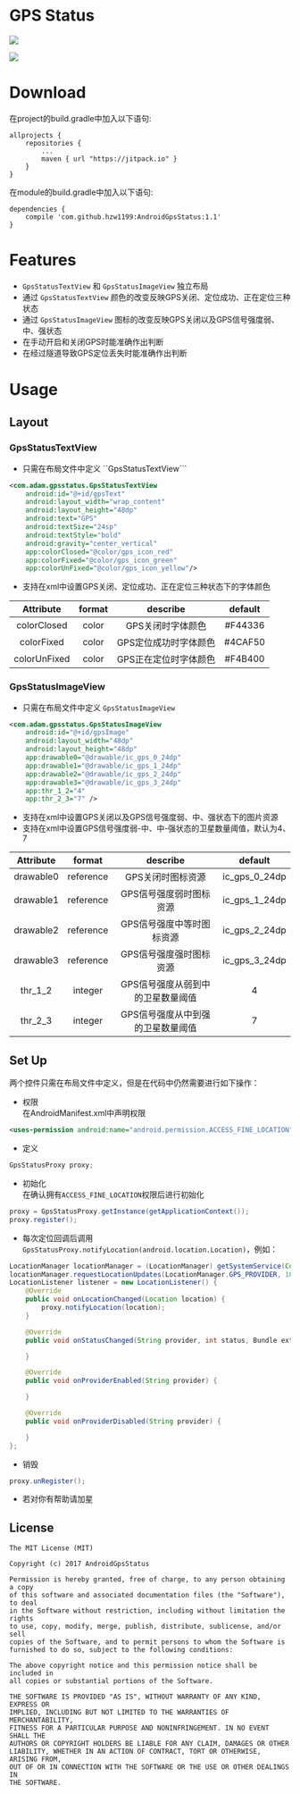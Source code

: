 # GPS Status
[![](https://jitpack.io/v/hzw1199/AndroidGpsStatus.svg)](https://jitpack.io/#hzw1199/AndroidGpsStatus)

![](/media/anglerM4B30Xwuzongheng04042017015425.gif)

# Download
在project的build.gradle中加入以下语句:  

```
allprojects {
    repositories {
        ...
        maven { url "https://jitpack.io" }
    }
}
```

在module的build.gradle中加入以下语句:  

```
dependencies {
    compile 'com.github.hzw1199:AndroidGpsStatus:1.1'
}
```
# Features

* ```GpsStatusTextView``` 和 ```GpsStatusImageView``` 独立布局
* 通过 ```GpsStatusTextView``` 颜色的改变反映GPS关闭、定位成功、正在定位三种状态
* 通过 ```GpsStatusImageView``` 图标的改变反映GPS关闭以及GPS信号强度弱、中、强状态
* 在手动开启和关闭GPS时能准确作出判断
* 在经过隧道导致GPS定位丢失时能准确作出判断

# Usage

## Layout

### GpsStatusTextView

* 只需在布局文件中定义 ``GpsStatusTextView```  

```xml
<com.adam.gpsstatus.GpsStatusTextView
    android:id="@+id/gpsText"
    android:layout_width="wrap_content"
    android:layout_height="48dp"
    android:text="GPS"
    android:textSize="24sp"
    android:textStyle="bold"
    android:gravity="center_vertical"
    app:colorClosed="@color/gps_icon_red"
    app:colorFixed="@color/gps_icon_green"
    app:colorUnFixed="@color/gps_icon_yellow"/>
```
* 支持在xml中设置GPS关闭、定位成功、正在定位三种状态下的字体颜色  

| Attribute      | format        | describe  | default |
| :---------: | :-------------: |:-------------:|:-------------:|
| colorClosed|color|GPS关闭时字体颜色|#F44336|
| colorFixed |color|GPS定位成功时字体颜色|#4CAF50|
| colorUnFixed |color|GPS正在定位时字体颜色|#F4B400 |

### GpsStatusImageView

* 只需在布局文件中定义 ```GpsStatusImageView```  

```xml
<com.adam.gpsstatus.GpsStatusImageView
    android:id="@+id/gpsImage"
    android:layout_width="48dp"
    android:layout_height="48dp"
    app:drawable0="@drawable/ic_gps_0_24dp"
    app:drawable1="@drawable/ic_gps_1_24dp"
    app:drawable2="@drawable/ic_gps_2_24dp"
    app:drawable3="@drawable/ic_gps_3_24dp"
    app:thr_1_2="4"
    app:thr_2_3="7" />
```
* 支持在xml中设置GPS关闭以及GPS信号强度弱、中、强状态下的图片资源  
* 支持在xml中设置GPS信号强度弱-中、中-强状态的卫星数量阈值，默认为4、7  

| Attribute      | format        | describe  | default |
| :---------: | :-------------: |:-------------:|:-------------:|
| drawable0 | reference |GPS关闭时图标资源| ic_gps_0_24dp|
| drawable1 | reference |GPS信号强度弱时图标资源| ic_gps_1_24dp|
| drawable2 | reference |GPS信号强度中等时图标资源| ic_gps_2_24dp|
| drawable3 | reference |GPS信号强度强时图标资源| ic_gps_3_24dp|
| thr_1_2 | integer |GPS信号强度从弱到中的卫星数量阈值|4|
| thr_2_3 | integer |GPS信号强度从中到强的卫星数量阈值|7|

## Set Up
两个控件只需在布局文件中定义，但是在代码中仍然需要进行如下操作：

* 权限  
在AndroidManifest.xml中声明权限  

```xml
<uses-permission android:name="android.permission.ACCESS_FINE_LOCATION" />
```

* 定义  

```java
GpsStatusProxy proxy;
```

* 初始化  
在确认拥有```ACCESS_FINE_LOCATION```权限后进行初始化

```java
proxy = GpsStatusProxy.getInstance(getApplicationContext());
proxy.register();
```

* 每次定位回调后调用```GpsStatusProxy.notifyLocation(android.location.Location)```，例如：  

```java
LocationManager locationManager = (LocationManager) getSystemService(Context.LOCATION_SERVICE);
locationManager.requestLocationUpdates(LocationManager.GPS_PROVIDER, 1000, 1, listener);
LocationListener listener = new LocationListener() {
    @Override
    public void onLocationChanged(Location location) {
        proxy.notifyLocation(location);
    }

    @Override
    public void onStatusChanged(String provider, int status, Bundle extras) {

    }

    @Override
    public void onProviderEnabled(String provider) {

    }

    @Override
    public void onProviderDisabled(String provider) {

    }
};
```

* 销毁  
  
```java
proxy.unRegister();
```



* 若对你有帮助请加星  

## License

```
The MIT License (MIT)

Copyright (c) 2017 AndroidGpsStatus

Permission is hereby granted, free of charge, to any person obtaining a copy
of this software and associated documentation files (the "Software"), to deal
in the Software without restriction, including without limitation the rights
to use, copy, modify, merge, publish, distribute, sublicense, and/or sell
copies of the Software, and to permit persons to whom the Software is
furnished to do so, subject to the following conditions:

The above copyright notice and this permission notice shall be included in
all copies or substantial portions of the Software.

THE SOFTWARE IS PROVIDED "AS IS", WITHOUT WARRANTY OF ANY KIND, EXPRESS OR
IMPLIED, INCLUDING BUT NOT LIMITED TO THE WARRANTIES OF MERCHANTABILITY,
FITNESS FOR A PARTICULAR PURPOSE AND NONINFRINGEMENT. IN NO EVENT SHALL THE
AUTHORS OR COPYRIGHT HOLDERS BE LIABLE FOR ANY CLAIM, DAMAGES OR OTHER
LIABILITY, WHETHER IN AN ACTION OF CONTRACT, TORT OR OTHERWISE, ARISING FROM,
OUT OF OR IN CONNECTION WITH THE SOFTWARE OR THE USE OR OTHER DEALINGS IN
THE SOFTWARE.
```